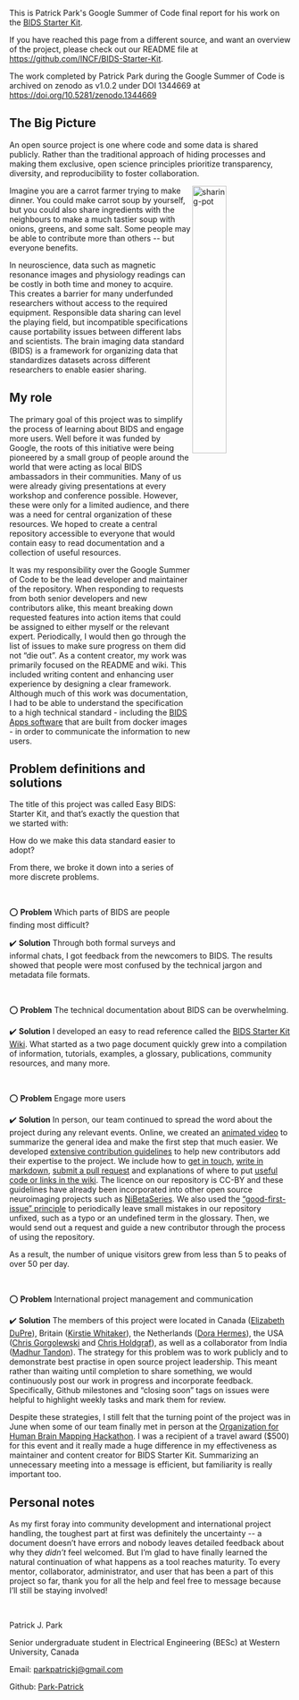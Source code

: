 This is Patrick Park's Google Summer of Code final report for his work on the
[BIDS Starter Kit](https://github.com/INCF/BIDS-Starter-Kit).

If you have reached this page from a different source, and want an overview of
the project, please check out our README file at
https://github.com/INCF/BIDS-Starter-Kit.

The work completed by Patrick Park during the Google Summer of Code is archived
on zenodo as v1.0.2 under DOI 1344669 at https://doi.org/10.5281/zenodo.1344669

## The Big Picture

An open source project is one where code and some data is shared publicly.
Rather than the traditional approach of hiding processes and making them
exclusive, open science principles prioritize transparency, diversity, and
reproducibility to foster collaboration.

<img align="right" width="35%" src="https://i.imgur.com/zxmd6W5.jpg" alt="sharing-pot"/>

Imagine you are a carrot farmer trying to make dinner. You could make carrot
soup by yourself, but you could also share ingredients with the neighbours to
make a much tastier soup with onions, greens, and some salt. Some people may be
able to contribute more than others -- but everyone benefits.

In neuroscience, data such as magnetic resonance images and physiology readings
can be costly in both time and money to acquire. This creates a barrier for many
underfunded researchers without access to the required equipment. Responsible
data sharing can level the playing field, but incompatible specifications cause
portability issues between different labs and scientists. The brain imaging data
standard (BIDS) is a framework for organizing data that standardizes datasets
across different researchers to enable easier sharing.

## My role

The primary goal of this project was to simplify the process of learning about
BIDS and engage more users. Well before it was funded by Google, the roots of
this initiative were being pioneered by a small group of people around the world
that were acting as local BIDS ambassadors in their communities. Many of us were
already giving presentations at every workshop and conference possible. However,
these were only for a limited audience, and there was a need for central
organization of these resources. We hoped to create a central repository
accessible to everyone that would contain easy to read documentation and a
collection of useful resources.

It was my responsibility over the Google Summer of Code to be the lead developer
and maintainer of the repository. When responding to requests from both senior
developers and new contributors alike, this meant breaking down requested
features into action items that could be assigned to either myself or the
relevant expert. Periodically, I would then go through the list of issues to
make sure progress on them did not “die out”. As a content creator, my work was
primarily focused on the README and wiki. This included writing content and
enhancing user experience by designing a clear framework. Although much of this
work was documentation, I had to be able to understand the specification to a
high technical standard - including the
[BIDS Apps software](http://bids-apps.neuroimaging.io/apps/) that are built from
docker images - in order to communicate the information to new users.

## Problem definitions and solutions

The title of this project was called Easy BIDS: Starter Kit, and that’s exactly
the question that we started with:

How do we make this data standard easier to adopt?

From there, we broke it down into a series of more discrete problems.

<br>

:o: **Problem** Which parts of BIDS are people finding most difficult?

:heavy_check_mark: **Solution** Through both formal surveys and informal chats,
I got feedback from the newcomers to BIDS. The results showed that people were
most confused by the technical jargon and metadata file formats.

<br>

:o: **Problem** The technical documentation about BIDS can be overwhelming.

:heavy_check_mark: **Solution** I developed an easy to read reference called the
[BIDS Starter Kit Wiki](https://github.com/INCF/bids-starter-kit/wiki). What
started as a two page document quickly grew into a compilation of information,
tutorials, examples, a glossary, publications, community resources, and many
more.

<br>

:o: **Problem** Engage more users

:heavy_check_mark: **Solution** In person, our team continued to spread the word
about the project during any relevant events. Online, we created an
[animated video](https://camo.githubusercontent.com/aada478abaddf957a3622589a5c370f11bf67642/687474703a2f2f696d672e796f75747562652e636f6d2f76692f425964686a5675427347302f302e6a7067)
to summarize the general idea and make the first step that much easier. We
developed
[extensive contribution guidelines](https://github.com/INCF/BIDS-Starter-Kit/blob/master/CONTRIBUTING.md)
to help new contributors add their expertise to the project. We include how to
[get in touch](https://github.com/INCF/BIDS-Starter-Kit/blob/master/CONTRIBUTING.md#get-in-touch),
[write in markdown](https://github.com/INCF/BIDS-Starter-Kit/blob/master/CONTRIBUTING.md#writing-in-markdown),
[submit a pull request](https://github.com/INCF/BIDS-Starter-Kit/blob/master/CONTRIBUTING.md#making-a-change-with-a-pull-request)
and explanations of where to put
[useful code or links in the wiki](https://github.com/INCF/BIDS-Starter-Kit/blob/master/CONTRIBUTING.md#where-to-start-wiki-code-and-templates).
The licence on our repository is CC-BY and these guidelines have already been
incorporated into other open source neuroimaging projects such as
[NiBetaSeries](https://nibetaseries.readthedocs.io/en/stable/). We also used the
[“good-first-issue” principle](https://github.com/INCF/BIDS-Starter-Kit/blob/master/CONTRIBUTING.md#where-to-start-issue-labels)
to periodically leave small mistakes in our repository unfixed, such as a typo
or an undefined term in the glossary. Then, we would send out a request and
guide a new contributor through the process of using the repository.

As a result, the number of unique visitors grew from less than 5 to peaks of
over 50 per day.

<br>

:o: **Problem** International project management and communication

:heavy_check_mark: **Solution** The members of this project were located in
Canada ([Elizabeth DuPre](https://github.com/emdupre)), Britain
([Kirstie Whitaker](https://github.com/KirstieJane)), the Netherlands
([Dora Hermes](https://github.com/dorahermes)), the USA
([Chris Gorgolewski](https://github.com/chrisgorgo) and
[Chris Holdgraf](https://github.com/choldgraf/)), as well as a collaborator from
India ([Madhur Tandon](https://github.com/madhur-tandon)). The strategy for this
problem was to work publicly and to demonstrate best practise in open source
project leadership. This meant rather than waiting until completion to share
something, we would continuously post our work in progress and incorporate
feedback. Specifically, Github milestones and “closing soon” tags on issues were
helpful to highlight weekly tasks and mark them for review.

Despite these strategies, I still felt that the turning point of the project was
in June when some of our team finally met in person at the
[Organization for Human Brain Mapping Hackathon](https://ohbm.github.io/hackathon2018/).
I was a recipient of a travel award ($500) for this event and it really made a
huge difference in my effectiveness as maintainer and content creator for BIDS
Starter Kit. Summarizing an unnecessary meeting into a message is efficient, but
familiarity is really important too.

## Personal notes

As my first foray into community development and international project handling,
the toughest part at first was definitely the uncertainty -- a document doesn’t
have errors and nobody leaves detailed feedback about why they _didn’t_ feel
welcomed. But I’m glad to have finally learned the natural continuation of what
happens as a tool reaches maturity. To every mentor, collaborator,
administrator, and user that has been a part of this project so far, thank you
for all the help and feel free to message because I’ll still be staying
involved!

<br>

Patrick J. Park

Senior undergraduate student in Electrical Engineering (BESc) at Western
University, Canada

Email: parkpatrickj@gmail.com

Github: [Park-Patrick](https://github.com/Park-Patrick)
